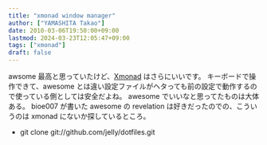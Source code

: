 ```yaml
---
title: "xmonad window manager"
author: ["YAMASHITA Takao"]
date: 2010-03-06T19:50:00+09:00
lastmod: 2024-03-23T12:05:47+09:00
tags: ["xmonad"]
draft: false
---
```


awsome 最高と思っていたけど、[Xmonad](http://xmonad.org/)
はさらにいいです。 キーボードで操作できて、awesome
とは違い設定ファイルがヘタっても前の設定で動作するので使っている側としては安全だよね。
awesome でいいなと思ってたものは大体ある。 bioe007 が書いた awesome の
revelation は好きだったのでの、こういうのは xmonad
にないか探しているところ。

-   git clone git://github.com/jelly/dotfiles.git
